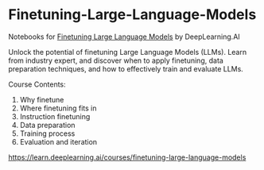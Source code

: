 # Finetuning-Large-Language-Models
Notebooks for [Finetuning Large Language Models](https://learn.deeplearning.ai/courses/finetuning-large-language-models) by DeepLearning.AI

Unlock the potential of finetuning Large Language Models (LLMs). Learn from industry expert, and discover when to apply finetuning, data preparation techniques, and how to effectively train and evaluate LLMs.

Course Contents:
1. Why finetune
2. Where finetuning fits in
3. Instruction finetuning
4. Data preparation
5. Training process
6. Evaluation and iteration

https://learn.deeplearning.ai/courses/finetuning-large-language-models
